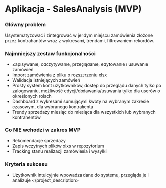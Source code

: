 # Aplikacja - SalesAnalysis (MVP)
 
 ### Główny problem
 Usystematyzować i zintegrować w jendym miejscu zamówienia złożone przez kontrahantów wraz z wykresami, trendami, filtrowaniem rekordów.
 
 ### Najmniejszy zestaw funkcjonalności
 - Zapisywanie, odczytywanie, przeglądanie, edytowanie i usuwanie zamówień
 - Import zamówienia z pliku o rozszerzeniu xlsx
 - Walidacja istniejących zamówień
 - Prosty system kont użytkowników, dostęp do przeglądu danych tylko po zalogowaniu, możliwość edycji/dodawania/usuwania tylko dla userów o określonych rolach
 - Dashboard z wykresami sumującymi kwoty na wybranym zakresie czasowym, dla wybranego kontrahenta
 - Trendy sprzedaży miesiąc do miesiąca dla wszystkich lub wybranych kontrahentów
 
 ### Co NIE wchodzi w zakres MVP
 - Rekomendacje sprzedaży
 - Zapis wczytnych plików xlxs w repozytorium
 - Tracking stanu realizacji zamówienia i wysyłki
 
 ### Kryteria sukcesu
 - Użytkownik intuicyjnie wpowadza dane do systemu, przegląda je i analizuje </project_description>